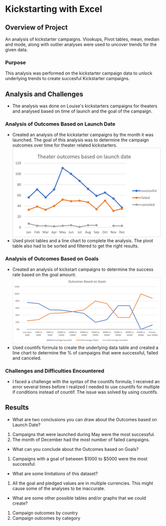 # Kickstarting with Excel

## Overview of Project
An analysis of kickstarter campaigns. Vlookups, Pivot tables, mean, median and mode, along with outlier analyses were used to uncover trends for the given data. 

### Purpose  
This analysis was performed on the kickstarter campaign data to unlock underlying trends to create succesful Kickstarter campaigns. 

## Analysis and Challenges
* The analysis was done on Louise's kickstarters campaigns for theaters and analysed based on time of launch and the goal of the campaign.  

### Analysis of Outcomes Based on Launch Date
* Created an analysis of the kickstarter campaigns by the month it was launched. The goal of this analysis was to determine the campaign outcomes over time for theater related kickstarters. 
![Theater_Outcomes_vs_Launch](https://github.com/rachanashenoy1/kickstarter-analysis/blob/main/Theater_Outcomes_vs_Launch.png)
* Used pivot tables and a line chart to complete the analysis. The pivot table also had to be sorted and filtered to get the right results.

### Analysis of Outcomes Based on Goals
* Created an analysis of kickstart campaigns to determine the success rate based on the goal amount. 
![Outcomes_vs_Goals](https://github.com/rachanashenoy1/kickstarter-analysis/blob/main/Outcomes_vs_Goals.png)
* Used countifs formula to create the underlying data table and created a line chart to determine the % of campaigns that were successful, failed and canceled.

### Challenges and Difficulties Encountered
* I faced a challenge with the syntax of the countifs formula; I received an error several times before I realized I needed to use countifs for multiple if conditions instead of countif. The issue was solved by using countifs.

## Results

- What are two conclusions you can draw about the Outcomes based on Launch Date?
1. Campaigns that were launched during May were the most successful. 
2. The month of December had the most number of failed campaigns. 

- What can you conclude about the Outcomes based on Goals?
1. Campaigns with a goal of between $1000 to $5000 were the most successful.

- What are some limitations of this dataset?
1. All the goal and pledged values are in multiple currencies. This might cause some of the analyses to be inaccurate. 


- What are some other possible tables and/or graphs that we could create?
1. Campaign outcomes by country
2. Campaign outcomes by category
